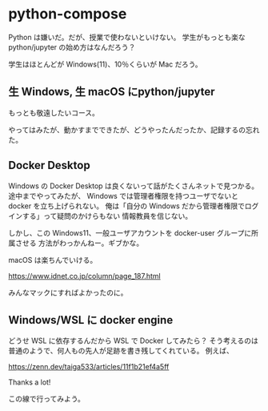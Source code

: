 # python-compose

Python は嫌いだ。だが、授業で使わないといけない。
学生がもっとも楽な python/jupyter の始め方はなんだろう？

学生はほとんどが Windows(11)、10％くらいが Mac だろう。

## 生 Windows, 生 macOS にpython/jupyter

もっとも敬遠したいコース。

やってはみたが、動かすまでできたが、どうやったんだったか、記録するの忘れた。


## Docker Desktop

Windows の Docker Desktop は良くないって話がたくさんネットで見つかる。
途中までやってみたが、
Windows では管理者権限を持つユーザでないと docker を立ち上げられない。
俺は「自分の Windows だから管理者権限でログインする」って疑問のかけらもない
情報教員を信じない。

しかし、この Windows11、一般ユーザアカウントを docker-user グループに所属させる
方法がわっかんねー。ギブかな。

macOS は楽ちんでいける。

https://www.idnet.co.jp/column/page_187.html

みんなマックにすればよかったのに。

## Windows/WSL に docker engine

どうせ WSL に依存するんだから WSL で Docker してみたら？
そう考えるのは普通のようで、何人もの先人が足跡を書き残してくれている。
例えば、

https://zenn.dev/taiga533/articles/11f1b21ef4a5ff

Thanks a lot!

この線で行ってみよう。

